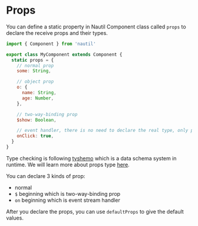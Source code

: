 # Props

You can define a static property in Nautil Component class called `props` to declare the receive props and their types.

```js
import { Component } from 'nautil'

export class MyComponent extends Component {
  static props = {
    // normal prop
    some: String,

    // object prop
    o: {
      name: String,
      age: Number,
    },

    // two-way-binding prop
    $show: Boolean,

    // event handler, there is no need to declare the real type, only pass `true`
    onClick: true,
  }
}
```

Type checking is following [tyshemo](https://github.com/tangshuang/tyshemo) which is a data schema system in runtime. We will learn more about props type [here](props-type.md).

You can declare 3 kinds of prop:

- normal
- `$` beginning which is two-way-binding prop
- `on` beginning which is event stream handler

After you declare the props, you can use `defaultProps` to give the default values.
